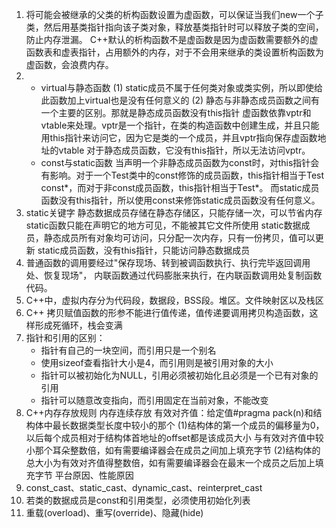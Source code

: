 1. 将可能会被继承的父类的析构函数设置为虚函数，可以保证当我们new一个子类，然后用基类指针指向该子类对象，释放基类指针时可以释放子类的空间，防止内存泄漏。
   C++默认的析构函数不是虚函数是因为虚函数需要额外的虚函数表和虚表指针，占用额外的内存，对于不会用来继承的类设置析构函数为虚函数，会浪费内存。
2. - virtual与静态函数
   (1) static成员不属于任何类对象或类实例，所以即使给此函数加上virtual也是没有任何意义的
   (2) 静态与非静态成员函数之间有一个主要的区别。那就是静态成员函数没有this指针
   虚函数依靠vptr和vtable来处理。vptr是一个指针，在类的构造函数中创建生成，并且只能用this指针来访问它，因为它是类的一个成员，并且vptr指向保存虚函数地址的vtable
   对于静态成员函数，它没有this指针，所以无法访问vptr。
   - const与static函数
   当声明一个非静态成员函数为const时，对this指针会有影响。对于一个Test类中的const修饰的成员函数，this指针相当于Test const*，而对于非const成员函数，this指针相当于Test*。
   而static成员函数没有this指针，所以使用const来修饰static成员函数没有任何意义。
3. static关键字
   静态数据成员存储在静态存储区，只能存储一次，可以节省内存
   static函数只能在声明它的地方可见，不能被其它文件所使用
   static数据成员，静态成员所有对象均可访问，只分配一次内存，只有一份拷贝，值可以更新
   static成员函数，没有this指针，只能访问静态数据成员
4. 普通函数的调用要经过"保存现场、转到被调函数执行、执行完毕返回调用处、恢复现场"，
   内联函数通过代码膨胀来执行，在内联函数调用处复制函数代码。
5. C++中，虚拟内存分为代码段，数据段，BSS段。堆区。文件映射区以及栈区
6. C++ 拷贝赋值函数的形参不能进行值传递，值传递要调用拷贝构造函数，这样形成死循环，栈会变满
7. 指针和引用的区别：
   - 指针有自己的一块空间，而引用只是一个别名
   - 使用sizeof查看指针大小是4，而引用则是被引用对象的大小
   - 指针可以被初始化为NULL，引用必须被初始化且必须是一个已有对象的引用
   - 指针可以随意改变指向，而引用固定在当前对象，不能改变
8. C++内存存放规则
   内存连续存放
   有效对齐值：给定值#pragma pack(n)和结构体中最长数据类型长度中较小的那个
   (1)结构体的第一个成员的偏移量为0，以后每个成员相对于结构体首地址的offset都是该成员大小
      与有效对齐值中较小那个耳朵整数倍，如有需要编译器会在成员之间加上填充字节
   (2)结构体的总大小为有效对齐值得整数倍，如有需要编译器会在最末一个成员之后加上填充字节
   平台原因、性能原因
9. const_cast、static_cast、dynamic_cast、reinterpret_cast
10. 若类的数据成员是const和引用类型，必须使用初始化列表
11. 重载(overload)、重写(override)、隐藏(hide)

